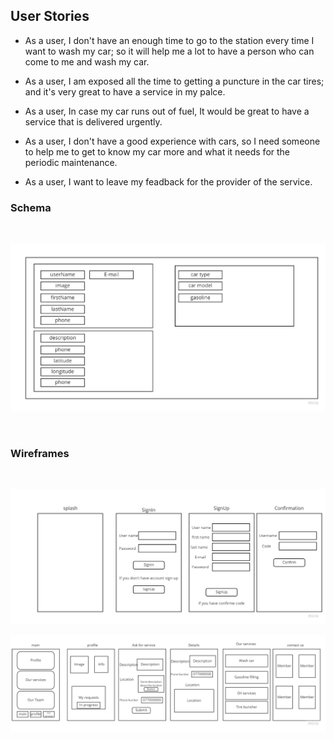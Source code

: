 ## User Stories
- As a user, I don't have an enough time to go to the station every time I want to wash my car; so it will help me a lot to have a person who can come to me and wash my car.

- As a user, I am exposed all the time to getting a puncture in the car tires; and it's very great to have a service in my palce.

- As a user, In case my car runs out of fuel, It would be great to have a service that is delivered urgently.

- As a user, I don't have a good experience with cars, so I need someone to help me to get to know my car more and what it needs for the periodic maintenance.

- As a user, I want to leave my feadback for the provider of the service.

### Schema

<br>

![schema](asserts/schema.jpg)

<br>

### Wireframes

<br>

![wireframe1](asserts/wireframe1.jpg)

![wireframe2](asserts/wireframe2.jpg)